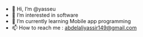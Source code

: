 - 👋 Hi, I’m @yasseu
- 👀 I’m interested in software
- 🌱 I’m currently learning Mobile app programming
- 📫 How to reach me : abdelaliyassir149@gmail.com
<!---
yasseu/yasseu is a ✨ special ✨ repository because its `README.md` (this file) appears on your GitHub profile.
You can click the Preview link to take a look at your changes.
--->
